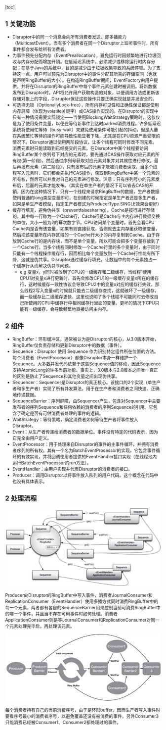 [toc]

## 1 关键功能

- Disruptor中的同一个消息会向所有消费者发送，即多播能力（MulticastEvent）。当有多个消费者在同一个Disruptor上监听事件时，所有事件都会发布给所有消费者。
- 为事件预先分配内存（EventPreallocation），避免运行时因频繁地进行垃圾回收与内存分配而增加开销。在低延迟系统中，必须减少或移除运行时内存分配；在基于Java的系统中，目的是减少由于垃圾收集导致的系统停顿。为了支持这一点，用户可以预先为Disruptor中的事件分配其所需的存储空间（也就是声明RingBuffer的大小）。在构造RingBuffer期间，EventFactory由用户提供，并将在Disruptor的RingBuffer中每个事件元素创建时被调用。将新数据发布到Disruptor时，API将允许用户获取构造的对象，以便调用方法或更新该存储对象上的字段，Disruptor保证这些操作只要正确实现就是并发安全的。
- 可选择无锁（OptionallyLock-free），所有内存可见性和正确性保证都是使用内存屏障（体现为volatile关键字）或CAS操作实现的。在Disruptor的实现中只有一种情况需要实际锁定——当使用BlockingWaitStrategy策略时，这仅仅是为了使用条件变量，以便在等待新事件到达时parked消费线程。许多低延迟系统将使用忙等待（busy-wait）来避免使用条件可能引起的抖动，但是大量在系统繁忙等待的操作可能导致性能显著下降，尤其是在CPU资源严重受限的情况下。Disruptor通过使用两阶段协议，让多个线程可同时修改不同元素。消费元素时只能读取到已经提交的元素。在Disruptor中某个线程要访问RingBuffer某个序列号下对应的元素时，要先通过CAS操作获取对应元素的所有权(第一阶段)，然后通过序列号获取对应元素对象并对其属性进行修改，最后再发布元素（第二阶段），只有发布后的元素才能被消费者读取。当多个线程写入元素时，它们都会先执行CAS操作，获取到RingBuffer中某一个元素的所有权，然后可以并发对自己的元素进行修改。注意：只有序列号小的元素发布后，后面的元素才能发布。（其实在单生产者的情况下可以省去CAS的开销，因为在这种情况下，只有一个线程来请求RingBuffer的数据，生产者数据使用普通的long类型变量即可，在创建的时候指定是单生产者还是多生产者，如果是单生产者模型，指定生产者模式为ProducerType.SINGLE效果会更好）
- 缓存行填充，避免伪共享（preventfalsesharing）。Cache是按行进行存储的，其中每一行称为一个Cache行，Cache行是Cache与主内存进行数据交换的单位，大小一般为2的幂次数字节。CPU访问某个变量时，首先会看CPU Cache内是否有该变量，如果有则直接获取，否则就去主内存里获取该变量，然后把该变量所在内存区域的一个Cache行大小的内存复制到Cache。由于存放到Cache行的是内存块，而不是单个变量，所以可能会把多个变量存放到了一个Cache行。当多个线程同时修改一个Cache行里的多个变量时，由于同时只能有一个线程操作缓存行，因而相比每个变量放到一个Cache行性能有所下降，这就是伪共享。Disruptor通过缓存行填充，让数组中的每个元素独占一个缓存行从而解决伪共享问题。
  - e.g.变量x，y同时被放到了CPU的一级缓存和二级缓存，当线程1使用CPU1对变量x进行更新时，首先会修改CPU1的一级缓存变量x所在的缓存行，这时候缓存一致性协议会导致CPU2中的变量x对应的缓存行失效，那么线程2写入变量x的时候就只能去二级缓存查找，这就破坏了一级缓存，而一级缓存比二级缓存更快，这里也说明了多个线程不可能同时去修改自己所使用的CPU中缓存行中相同缓存行里面的变量。更坏的情况下CPU只能有一级缓存，会导致频繁地直接访问主内存。

## 2 组件

- RingBuffer：环形缓冲区，通常被认为是Disruptor的核心，从3.0版本开始，RingBuffer仅负责存储和更新Disruptor中的数据（事件）。
- Sequence：Disruptor 使用 Sequence 作为识别特定组件所在位置的方法。每个消费者（EventProcessor）都像Disruptor本身一样维护一个Sequence。大多数并发代码依赖于这些Sequence值的移动，因此Sequence支持AtomicLong的许多当前功能。事实上，3.0版本与2.0版本之间唯一真正的区别是防止了Sequence和其他变量之间出现伪共享。
- Sequencer：Sequencer是Disruptor的真正核心。该接口的2个实现（单生产者和多生产者）实现了所有并发算法，用于在生产者和消费者之间快速、正确地传递数据。
- SequenceBarrier：序列屏障，由Sequencer产生，包含对Sequencer中主要发布者的序列Sequence和任何依赖的消费者的序列Sequence的引用。它包含了确定是否有可供消费者处理的事件的逻辑。
- WaitStrategy：等待策略，确定消费者如何等待生产者将事件放入Disruptor。
- Event：从生产者传递给消费者的数据单位。事件没有特定的代码表示，因为它完全由用户定义。
- EventProcessor：用于处理来自Disruptor的事件的主事件循环，并拥有消费者序列的所有权。其有一个名为BatchEventProcessor的实现，它包含事件循环的有效实现，并将回调使用者提供的EventHandler接口实现（在线程池内运行BatchEventProcessor的run方法）。
- EventHandler：由用户实现并代表Disruptor的消费者的接口。
- Producer：调用Disruptor以将事件放入队列的用户代码。这个概念在代码中也没有具体表示。

## 2 处理流程

![](media/流程图.png)

Producer向Disruptor的RingBuffer中写入事件，消费者JournalConsumer和ReplicationConsumer（EventHandler）使用多播方式同时消费RingBuffer中的每一个元素，两者都有各自的SequenceBarrier用来控制当前可消费RingBuffer中的哪一个事件，并且当不存在可用事件时如何处理。消费者ApplicationConsumer则是等JournalConsumer和ReplicationConsumer对同一个元素处理完毕后，再处理该元素。

![](media/流程图(1).png)

每个消费者持有自己的当前消费序号，由于是环形buffer，因而生产者写入事件时要看序号最小的消费者序号，以避免覆盖还没有被消费的事件，另外Consumer3只能消费已经被Consumer1、Consumer2都处理过的事件。